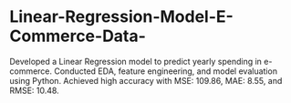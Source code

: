 # Linear-Regression-Model-E-Commerce-Data-
Developed a Linear Regression model to predict yearly spending in e-commerce. Conducted EDA, feature engineering, and model evaluation using Python. Achieved high accuracy with MSE: 109.86, MAE: 8.55, and RMSE: 10.48.
